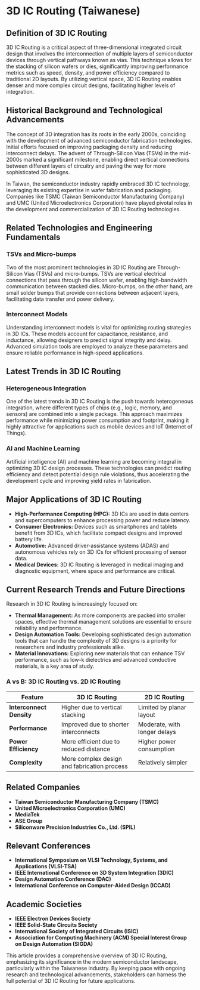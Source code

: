 # 3D IC Routing (Taiwanese)

## Definition of 3D IC Routing

3D IC Routing is a critical aspect of three-dimensional integrated circuit design that involves the interconnection of multiple layers of semiconductor devices through vertical pathways known as vias. This technique allows for the stacking of silicon wafers or dies, significantly improving performance metrics such as speed, density, and power efficiency compared to traditional 2D layouts. By utilizing vertical space, 3D IC Routing enables denser and more complex circuit designs, facilitating higher levels of integration.

## Historical Background and Technological Advancements

The concept of 3D integration has its roots in the early 2000s, coinciding with the development of advanced semiconductor fabrication technologies. Initial efforts focused on improving packaging density and reducing interconnect delays. The advent of Through-Silicon Vias (TSVs) in the mid-2000s marked a significant milestone, enabling direct vertical connections between different layers of circuitry and paving the way for more sophisticated 3D designs.

In Taiwan, the semiconductor industry rapidly embraced 3D IC technology, leveraging its existing expertise in wafer fabrication and packaging. Companies like TSMC (Taiwan Semiconductor Manufacturing Company) and UMC (United Microelectronics Corporation) have played pivotal roles in the development and commercialization of 3D IC Routing technologies.

## Related Technologies and Engineering Fundamentals

### TSVs and Micro-bumps

Two of the most prominent technologies in 3D IC Routing are Through-Silicon Vias (TSVs) and micro-bumps. TSVs are vertical electrical connections that pass through the silicon wafer, enabling high-bandwidth communication between stacked dies. Micro-bumps, on the other hand, are small solder bumps that provide connections between adjacent layers, facilitating data transfer and power delivery.

### Interconnect Models

Understanding interconnect models is vital for optimizing routing strategies in 3D ICs. These models account for capacitance, resistance, and inductance, allowing designers to predict signal integrity and delay. Advanced simulation tools are employed to analyze these parameters and ensure reliable performance in high-speed applications.

## Latest Trends in 3D IC Routing

### Heterogeneous Integration

One of the latest trends in 3D IC Routing is the push towards heterogeneous integration, where different types of chips (e.g., logic, memory, and sensors) are combined into a single package. This approach maximizes performance while minimizing power consumption and footprint, making it highly attractive for applications such as mobile devices and IoT (Internet of Things).

### AI and Machine Learning

Artificial intelligence (AI) and machine learning are becoming integral in optimizing 3D IC design processes. These technologies can predict routing efficiency and detect potential design rule violations, thus accelerating the development cycle and improving yield rates in fabrication.

## Major Applications of 3D IC Routing

- **High-Performance Computing (HPC):** 3D ICs are used in data centers and supercomputers to enhance processing power and reduce latency.
- **Consumer Electronics:** Devices such as smartphones and tablets benefit from 3D ICs, which facilitate compact designs and improved battery life.
- **Automotive:** Advanced driver-assistance systems (ADAS) and autonomous vehicles rely on 3D ICs for efficient processing of sensor data.
- **Medical Devices:** 3D IC Routing is leveraged in medical imaging and diagnostic equipment, where space and performance are critical.

## Current Research Trends and Future Directions

Research in 3D IC Routing is increasingly focused on:

- **Thermal Management:** As more components are packed into smaller spaces, effective thermal management solutions are essential to ensure reliability and performance.
- **Design Automation Tools:** Developing sophisticated design automation tools that can handle the complexity of 3D designs is a priority for researchers and industry professionals alike.
- **Material Innovations:** Exploring new materials that can enhance TSV performance, such as low-k dielectrics and advanced conductive materials, is a key area of study.

### A vs B: 3D IC Routing vs. 2D IC Routing

| Feature                   | 3D IC Routing                             | 2D IC Routing                             |
|---------------------------|-------------------------------------------|-------------------------------------------|
| **Interconnect Density**  | Higher due to vertical stacking            | Limited by planar layout                   |
| **Performance**           | Improved due to shorter interconnects      | Moderate, with longer delays                |
| **Power Efficiency**      | More efficient due to reduced distance     | Higher power consumption                    |
| **Complexity**            | More complex design and fabrication process| Relatively simpler                          |

## Related Companies

- **Taiwan Semiconductor Manufacturing Company (TSMC)**
- **United Microelectronics Corporation (UMC)**
- **MediaTek**
- **ASE Group**
- **Siliconware Precision Industries Co., Ltd. (SPIL)**

## Relevant Conferences

- **International Symposium on VLSI Technology, Systems, and Applications (VLSI-TSA)**
- **IEEE International Conference on 3D System Integration (3DIC)**
- **Design Automation Conference (DAC)**
- **International Conference on Computer-Aided Design (ICCAD)**

## Academic Societies

- **IEEE Electron Devices Society**
- **IEEE Solid-State Circuits Society**
- **International Society of Integrated Circuits (ISIC)**
- **Association for Computing Machinery (ACM) Special Interest Group on Design Automation (SIGDA)**

This article provides a comprehensive overview of 3D IC Routing, emphasizing its significance in the modern semiconductor landscape, particularly within the Taiwanese industry. By keeping pace with ongoing research and technological advancements, stakeholders can harness the full potential of 3D IC Routing for future applications.